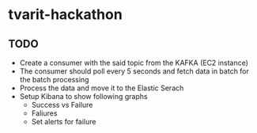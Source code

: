 # tvarit-hackathon









## TODO
* Create a consumer with the said topic from the KAFKA (EC2 instance)
* The consumer should poll every 5 seconds and fetch data in batch for the batch processing
* Process the data and move it to the Elastic Serach
* Setup Kibana to show following graphs
  * Success vs Failure
  * Faliures
  * Set alerts for failure
